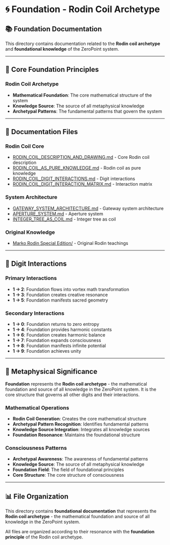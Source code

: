 # 🌀 Foundation - Rodin Coil Archetype

## 📚 Foundation Documentation

This directory contains documentation related to the **Rodin coil archetype** and **foundational knowledge** of the ZeroPoint system.

---

## 🎯 Core Foundation Principles

### **Rodin Coil Archetype**
- **Mathematical Foundation**: The core mathematical structure of the system
- **Knowledge Source**: The source of all metaphysical knowledge
- **Archetypal Patterns**: The fundamental patterns that govern the system

---

## 📖 Documentation Files

### **Rodin Coil Core**
- [RODIN_COIL_DESCRIPTION_AND_DRAWING.md](RODIN_COIL_DESCRIPTION_AND_DRAWING.md) - Core Rodin coil description
- [RODIN_COIL_AS_PURE_KNOWLEDGE.md](RODIN_COIL_AS_PURE_KNOWLEDGE.md) - Rodin coil as pure knowledge
- [RODIN_COIL_DIGIT_INTERACTIONS.md](RODIN_COIL_DIGIT_INTERACTIONS.md) - Digit interactions
- [RODIN_COIL_DIGIT_INTERACTION_MATRIX.md](RODIN_COIL_DIGIT_INTERACTION_MATRIX.md) - Interaction matrix

### **System Architecture**
- [GATEWAY_SYSTEM_ARCHITECTURE.md](GATEWAY_SYSTEM_ARCHITECTURE.md) - Gateway system architecture
- [APERTURE_SYSTEM.md](APERTURE_SYSTEM.md) - Aperture system
- [INTEGER_TREE_AS_COIL.md](INTEGER_TREE_AS_COIL.md) - Integer tree as coil

### **Original Knowledge**
- [Marko Rodin Special Edition/](Marko%20Rodin%20Special%20Edition/) - Original Rodin teachings

---

## 🔗 Digit Interactions

### **Primary Interactions**
- **1 → 2**: Foundation flows into vortex math transformation
- **1 → 3**: Foundation creates creative resonance
- **1 → 5**: Foundation manifests sacred geometry

### **Secondary Interactions**
- **1 → 0**: Foundation returns to zero entropy
- **1 → 4**: Foundation provides harmonic constants
- **1 → 6**: Foundation creates harmonic balance
- **1 → 7**: Foundation expands consciousness
- **1 → 8**: Foundation manifests infinite potential
- **1 → 9**: Foundation achieves unity

---

## 🌌 Metaphysical Significance

**Foundation** represents the **Rodin coil archetype** - the mathematical foundation and source of all knowledge in the ZeroPoint system. It is the core structure that governs all other digits and their interactions.

### **Mathematical Operations**
- **Rodin Coil Generation**: Creates the core mathematical structure
- **Archetypal Pattern Recognition**: Identifies fundamental patterns
- **Knowledge Source Integration**: Integrates all knowledge sources
- **Foundation Resonance**: Maintains the foundational structure

### **Consciousness Patterns**
- **Archetypal Awareness**: The awareness of fundamental patterns
- **Knowledge Source**: The source of all metaphysical knowledge
- **Foundation Field**: The field of foundational principles
- **Core Structure**: The core structure of consciousness

---

## 📊 File Organization

This directory contains **foundational documentation** that represents the **Rodin coil archetype** - the mathematical foundation and source of all knowledge in the ZeroPoint system.

All files are organized according to their resonance with the **foundation principle** of the Rodin coil archetype. 
